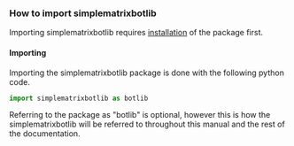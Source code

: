 ### How to import simplematrixbotlib
Importing simplematrixbotlib requires [installation](#installation) of the package first.

#### Importing
Importing the simplematrixbotlib package is done with the following python code.
```python
import simplematrixbotlib as botlib
```
Referring to the package as "botlib" is optional, however this is how the simplematrixbotlib will be referred to throughout this manual and the rest of the documentation.